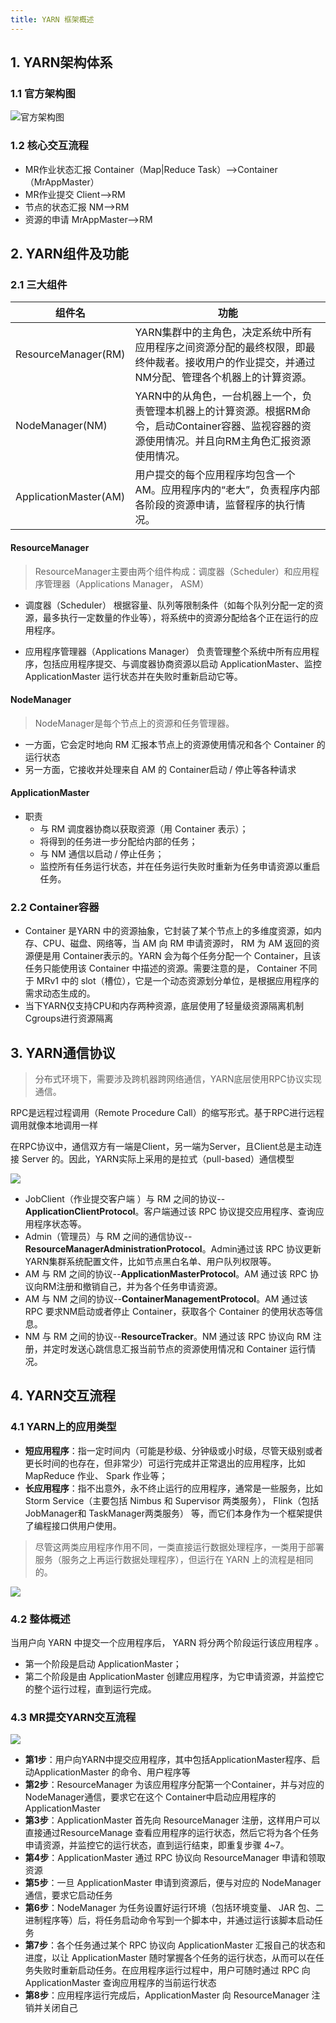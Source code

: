 ```yaml
---
title: YARN 框架概述
---
```


## 1. YARN架构体系

### 1.1 官方架构图

![官方架构图](https://vingkin-1304361015.cos.ap-shanghai.myqcloud.com/img/202309251619375.png)

### 1.2 核心交互流程

* MR作业状态汇报  Container（Map|Reduce Task）-->Container（MrAppMaster）
* MR作业提交  Client-->RM
* 节点的状态汇报  NM-->RM
* 资源的申请  MrAppMaster-->RM

## 2. YARN组件及功能

### 2.1 三大组件

| 组件名                | 功能                                                         |
| --------------------- | ------------------------------------------------------------ |
| ResourceManager(RM)   | YARN集群中的主角色，决定系统中所有应用程序之间资源分配的最终权限，即最终仲裁者。接收用户的作业提交，并通过NM分配、管理各个机器上的计算资源。 |
| NodeManager(NM)       | YARN中的从角色，一台机器上一个，负责管理本机器上的计算资源。根据RM命令，启动Container容器、监视容器的资源使用情况。并且向RM主角色汇报资源使用情况。 |
| ApplicationMaster(AM) | 用户提交的每个应用程序均包含一个AM。应用程序内的“老大”，负责程序内部各阶段的资源申请，监督程序的执行情况。 |

#### ResourceManager

> ResourceManager主要由两个组件构成：调度器（Scheduler）和应用程序管理器（Applications Manager， ASM）

* 调度器（Scheduler）
  根据容量、队列等限制条件（如每个队列分配一定的资源，最多执行一定数量的作业等），将系统中的资源分配给各个正在运行的应用程序。
  
* 应用程序管理器（Applications Manager）
  负责管理整个系统中所有应用程序，包括应用程序提交、与调度器协商资源以启动 ApplicationMaster、监控 ApplicationMaster 运行状态并在失败时重新启动它等。

#### NodeManager

> NodeManager是每个节点上的资源和任务管理器。

* 一方面，它会定时地向 RM 汇报本节点上的资源使用情况和各个 Container 的运行状态
* 另一方面，它接收并处理来自 AM 的 Container启动 / 停止等各种请求

#### ApplicationMaster

* 职责
  * 与 RM 调度器协商以获取资源（用 Container 表示）；
  * 将得到的任务进一步分配给内部的任务；
  * 与 NM 通信以启动 / 停止任务；
  * 监控所有任务运行状态，并在任务运行失败时重新为任务申请资源以重启任务。

### 2.2 Container容器
* Container 是YARN 中的资源抽象，它封装了某个节点上的多维度资源，如内存、CPU、磁盘、网络等，当 AM 向 RM 申请资源时， RM 为 AM 返回的资源便是用 Container表示的。YARN 会为每个任务分配一个 Container，且该任务只能使用该 Container 中描述的资源。需要注意的是， Container 不同于 MRv1 中的 slot（槽位），它是一个动态资源划分单位，是根据应用程序的需求动态生成的。
* 当下YARN仅支持CPU和内存两种资源，底层使用了轻量级资源隔离机制Cgroups进行资源隔离 

## 3. YARN通信协议

> 分布式环境下，需要涉及跨机器跨网络通信，YARN底层使用RPC协议实现通信。

RPC是远程过程调用（Remote Procedure Call）的缩写形式。基于RPC进行远程调用就像本地调用一样

在RPC协议中，通信双方有一端是Client，另一端为Server，且Client总是主动连接 Server 的。因此，YARN实际上采用的是拉式（pull-based）通信模型

![](https://vingkin-1304361015.cos.ap-shanghai.myqcloud.com/img/202309251619853.png)

* JobClient（作业提交客户端 ）与 RM 之间的协议--**ApplicationClientProtocol**。客户端通过该 RPC 协议提交应用程序、查询应用程序状态等。
* Admin（管理员）与 RM 之间的通信协议--**ResourceManagerAdministrationProtocol**。Admin通过该 RPC 协议更新YARN集群系统配置文件，比如节点黑白名单、用户队列权限等。
* AM 与 RM 之间的协议--**ApplicationMasterProtocol**。AM 通过该 RPC 协议向RM注册和撤销自己，并为各个任务申请资源。
* AM 与 NM 之间的协议--**ContainerManagementProtocol**。AM 通过该 RPC 要求NM启动或者停止 Container，获取各个 Container 的使用状态等信息。
* NM 与 RM 之间的协议--**ResourceTracker**。NM 通过该 RPC 协议向 RM 注册，并定时发送心跳信息汇报当前节点的资源使用情况和 Container 运行情况。

## 4. YARN交互流程

### 4.1 YARN上的应用类型

* **短应用程序**：指一定时间内（可能是秒级、分钟级或小时级，尽管天级别或者更长时间的也存在，但非常少）可运行完成并正常退出的应用程序，比如 MapReduce 作业、 Spark 作业等；
* **长应用程序**：指不出意外，永不终止运行的应用程序，通常是一些服务，比如 Storm Service（主要包括 Nimbus 和 Supervisor 两类服务）， Flink（包括 JobManager和 TaskManager两类服务） 等，而它们本身作为一个框架提供了编程接口供用户使用。

> 尽管这两类应用程序作用不同，一类直接运行数据处理程序，一类用于部署服务（服务之上再运行数据处理程序），但运行在 YARN 上的流程是相同的。

![](https://vingkin-1304361015.cos.ap-shanghai.myqcloud.com/img/202309251619425.png)

### 4.2 整体概述

当用户向 YARN 中提交一个应用程序后， YARN 将分两个阶段运行该应用程序 。

* 第一个阶段是启动 ApplicationMaster；
* 第二个阶段是由 ApplicationMaster 创建应用程序，为它申请资源，并监控它的整个运行过程，直到运行完成。 

### 4.3 MR提交YARN交互流程

![](https://vingkin-1304361015.cos.ap-shanghai.myqcloud.com/img/202309251620614.png)

* **第1步**：用户向YARN中提交应用程序，其中包括ApplicationMaster程序、启动ApplicationMaster 的命令、用户程序等
* **第2步**：ResourceManager 为该应用程序分配第一个Container，并与对应的 NodeManager通信，要求它在这个 Container中启动应用程序的 ApplicationMaster
* **第3步**：ApplicationMaster 首先向 ResourceManager 注册，这样用户可以直接通过ResourceManage 查看应用程序的运行状态，然后它将为各个任务申请资源，并监控它的运行状态，直到运行结束，即重复步骤 4~7。
* **第4步**：ApplicationMaster 通过 RPC 协议向 ResourceManager 申请和领取资源
* **第5步**：一旦 ApplicationMaster 申请到资源后，便与对应的 NodeManager 通信，要求它启动任务
* **第6步**：NodeManager 为任务设置好运行环境（包括环境变量、 JAR 包、二进制程序等）后，将任务启动命令写到一个脚本中，并通过运行该脚本启动任务
* **第7步**：各个任务通过某个 RPC 协议向 ApplicationMaster 汇报自己的状态和进度，以让 ApplicationMaster 随时掌握各个任务的运行状态，从而可以在任务失败时重新启动任务。在应用程序运行过程中，用户可随时通过 RPC 向 ApplicationMaster 查询应用程序的当前运行状态
* **第8步**：应用程序运行完成后，ApplicationMaster 向 ResourceManager 注销并关闭自己

